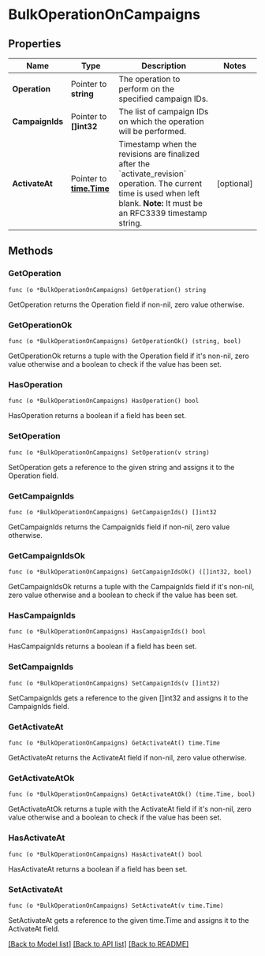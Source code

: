 # BulkOperationOnCampaigns

## Properties

Name | Type | Description | Notes
------------ | ------------- | ------------- | -------------
**Operation** | Pointer to **string** | The operation to perform on the specified campaign IDs.  | 
**CampaignIds** | Pointer to **[]int32** | The list of campaign IDs on which the operation will be performed. | 
**ActivateAt** | Pointer to [**time.Time**](time.Time.md) | Timestamp when the revisions are finalized after the &#x60;activate_revision&#x60; operation. The current time is used when left blank.  **Note:** It must be an RFC3339 timestamp string.  | [optional] 

## Methods

### GetOperation

`func (o *BulkOperationOnCampaigns) GetOperation() string`

GetOperation returns the Operation field if non-nil, zero value otherwise.

### GetOperationOk

`func (o *BulkOperationOnCampaigns) GetOperationOk() (string, bool)`

GetOperationOk returns a tuple with the Operation field if it's non-nil, zero value otherwise
and a boolean to check if the value has been set.

### HasOperation

`func (o *BulkOperationOnCampaigns) HasOperation() bool`

HasOperation returns a boolean if a field has been set.

### SetOperation

`func (o *BulkOperationOnCampaigns) SetOperation(v string)`

SetOperation gets a reference to the given string and assigns it to the Operation field.

### GetCampaignIds

`func (o *BulkOperationOnCampaigns) GetCampaignIds() []int32`

GetCampaignIds returns the CampaignIds field if non-nil, zero value otherwise.

### GetCampaignIdsOk

`func (o *BulkOperationOnCampaigns) GetCampaignIdsOk() ([]int32, bool)`

GetCampaignIdsOk returns a tuple with the CampaignIds field if it's non-nil, zero value otherwise
and a boolean to check if the value has been set.

### HasCampaignIds

`func (o *BulkOperationOnCampaigns) HasCampaignIds() bool`

HasCampaignIds returns a boolean if a field has been set.

### SetCampaignIds

`func (o *BulkOperationOnCampaigns) SetCampaignIds(v []int32)`

SetCampaignIds gets a reference to the given []int32 and assigns it to the CampaignIds field.

### GetActivateAt

`func (o *BulkOperationOnCampaigns) GetActivateAt() time.Time`

GetActivateAt returns the ActivateAt field if non-nil, zero value otherwise.

### GetActivateAtOk

`func (o *BulkOperationOnCampaigns) GetActivateAtOk() (time.Time, bool)`

GetActivateAtOk returns a tuple with the ActivateAt field if it's non-nil, zero value otherwise
and a boolean to check if the value has been set.

### HasActivateAt

`func (o *BulkOperationOnCampaigns) HasActivateAt() bool`

HasActivateAt returns a boolean if a field has been set.

### SetActivateAt

`func (o *BulkOperationOnCampaigns) SetActivateAt(v time.Time)`

SetActivateAt gets a reference to the given time.Time and assigns it to the ActivateAt field.


[[Back to Model list]](../README.md#documentation-for-models) [[Back to API list]](../README.md#documentation-for-api-endpoints) [[Back to README]](../README.md)


